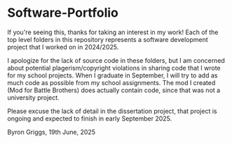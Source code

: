 # Software-Portfolio
If you're seeing this, thanks for taking an interest in my work! Each of the top level folders in this repository represents a software development project that I worked on in 2024/2025.

I apologize for the lack of source code in these folders, but I am concerned about potential plagerism/copyright violations in sharing code that I wrote for my school projects. When I graduate in September, I will try to add as much code as possible from my school assignments. The mod I created (Mod for Battle Brothers) does actually contain code, since that was not a university project.

Please excuse the lack of detail in the dissertation project, that project is ongoing and expected to finish in early September 2025.

Byron Griggs, 19th June, 2025
